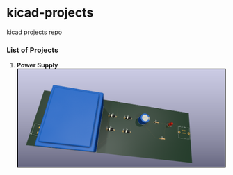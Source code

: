 # kicad-projects
kicad projects repo

### List of Projects

1. **Power Supply**
![Power Supply](power_supply/power_supply_2.png)